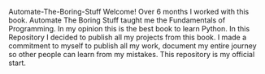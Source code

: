 Automate-The-Boring-Stuff
Welcome! Over 6 months I worked with this book. Automate The Boring Stuff taught me the Fundamentals of Programming.
In my opinion this is the best book to learn Python. In this Repository I decided to publish all my projects from this book.
I made a commitment to myself to publish all my work, document my entire journey so other people can learn from my mistakes. This repository is my official start.
